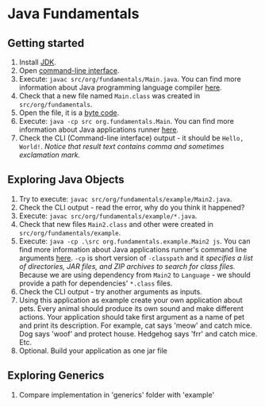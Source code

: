 # Java Fundamentals

## Getting started

1. Install [JDK](https://openjdk.java.net/).
1. Open [command-line interface](https://en.wikipedia.org/wiki/Command-line_interface#Operating_system_command-line_interfaces).
1. Execute: `javac src/org/fundamentals/Main.java`. You can find more information about Java programming language compiler
[here](https://docs.oracle.com/javase/7/docs/technotes/tools/windows/javac.html).
1. Check that a new file named `Main.class` was created in `src/org/fundamentals`.
1. Open the file, it is a [byte code](https://en.wikipedia.org/wiki/Java_bytecode).
1. Execute: `java -cp src org.fundamentals.Main`. You can find more information about Java applications runner
[here](https://docs.oracle.com/javase/7/docs/technotes/tools/windows/java.html).
1. Check the CLI (Command-line interface) output - it should be `Hello, World!`. 
_Notice that result text contains comma and sometimes exclamation mark._

## Exploring Java Objects

1. Try to execute: `javac src/org/fundamentals/example/Main2.java`.
1. Check the CLI output - read the error, why do you think it happened?
1. Execute: `javac src/org/fundamentals/example/*.java`.
1. Check that new files `Main2.class` and other were created in `src/org/fundamentals/example`.
1. Execute: `java -cp .\src org.fundamentals.example.Main2 js`. You can find more information about Java applications runner's
command line arguments [here](https://docs.oracle.com/javase/7/docs/technotes/tools/windows/java.html).
`-cp` is short version of `-classpath` and it _specifies a list of directories, JAR files, 
and ZIP archives to search for class files._ Because we are using dependency from `Main2` to `Language` - we should
provide a path for dependencies' `*.class` files.
1. Check the CLI output - try another arguments as inputs.
1. Using this application as example create your own application about pets. Every animal should produce its own sound
and make different actions. Your application should take first argument as a name of pet and print its description.
For example, cat says 'meow' and catch mice. Dog says 'woof' and protect house. Hedgehog says 'frr' and catch mice. Etc.
1. Optional. Build your application as one jar file

## Exploring Generics
1. Compare implementation in 'generics' folder with 'example'

## 

